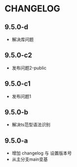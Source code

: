 # CHANGELOG 


## 9.5.0-d

- 解决库问题

## 9.5.0-c2

- 发布问题2-public

## 9.5.0-c1

- 发布问题1

## 9.5.0-b

- 解决ts范型语法识别

## 9.5.0-a

- 增加 changelog 与 设置版本号
- 从主分支main变基




